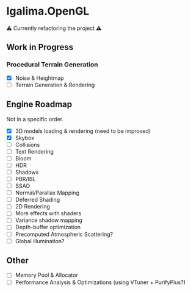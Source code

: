 # Igalima.OpenGL
 
:warning: Currently refactoring the project :warning:


## Work in Progress
### Procedural Terrain Generation
 - [x] Noise & Heightmap
 - [ ] Terrain Generation & Rendering

## Engine Roadmap
Not in a specific order.

- [x] 3D models loading & rendering (need to be improved)
- [x] Skybox
- [ ] Collisions
- [ ] Text Rendering
- [ ] Bloom
- [ ] HDR
- [ ] Shadows
- [ ] PBR/IBL
- [ ] SSAO
- [ ] Normal/Parallax Mapping
- [ ] Deferred Shading
- [ ] 2D Rendering
- [ ] More effects with shaders
- [ ] Variance shadow mapping
- [ ] Depth-buffer optimization
- [ ] Precomputed Atmospheric Scattering?
- [ ] Global illumination?

## Other

- [ ] Memory Pool & Allocator
- [ ] Performance Analysis & Optimizations (using VTuner + PurifyPlus?)
